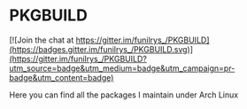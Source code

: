# PKGBUILD

[![Join the chat at https://gitter.im/funilrys_/PKGBUILD](https://badges.gitter.im/funilrys_/PKGBUILD.svg)](https://gitter.im/funilrys_/PKGBUILD?utm_source=badge&utm_medium=badge&utm_campaign=pr-badge&utm_content=badge)


Here you can find all the packages I maintain under Arch Linux
